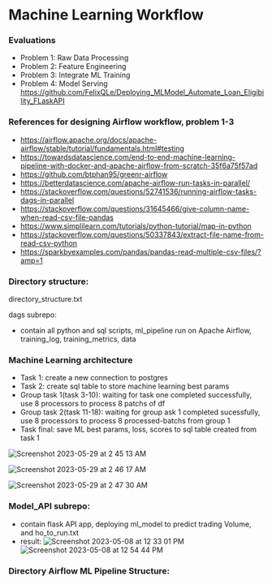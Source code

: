 # Machine Learning Workflow
### Evaluations

- Problem 1: Raw Data Processing  
- Problem 2: Feature Engineering
- Problem 3: Integrate ML Training
- Problem 4: Model Serving
  https://github.com/FelixQLe/Deploying_MLModel_Automate_Loan_Eligibility_FLaskAPI
### References for designing Airflow workflow, problem 1-3
- https://airflow.apache.org/docs/apache-airflow/stable/tutorial/fundamentals.html#testing
- https://towardsdatascience.com/end-to-end-machine-learning-pipeline-with-docker-and-apache-airflow-from-scratch-35f6a75f57ad
- https://github.com/btphan95/greenr-airflow
- https://betterdatascience.com/apache-airflow-run-tasks-in-parallel/
- https://stackoverflow.com/questions/52741536/running-airflow-tasks-dags-in-parallel
- https://stackoverflow.com/questions/31645466/give-column-name-when-read-csv-file-pandas
- https://www.simplilearn.com/tutorials/python-tutorial/map-in-python
- https://stackoverflow.com/questions/50337843/extract-file-name-from-read-csv-python
- https://sparkbyexamples.com/pandas/pandas-read-multiple-csv-files/?amp=1

### Directory structure: 
directory_structure.txt

dags subrepo: 
- contain all python and sql scripts, ml_pipeline run on Apache Airflow, training_log, training_metrics, data

### Machine Learning architecture

- Task 1: create a new connection to postgres
- Task 2: create sql table to store machine learning best params
- Group task 1(task 3-10): waiting for task one completed successfully, use 8 processors to process 8 patchs of df
- Group task 2(task 11-18): waiting for group ask 1 completed sucessfully, use 8 processors to process 8 processed-batchs from group 1
- Task final: save ML best params, loss, scores to sql table created from task 1

![Screenshot 2023-05-29 at 2 45 13 AM](https://github.com/FelixQLe/Work_Sample_ML_Pipeline/assets/93171100/966e3e97-ac45-47fc-a6d8-01c357c993f8)

![Screenshot 2023-05-29 at 2 46 17 AM](https://github.com/FelixQLe/Work_Sample_ML_Pipeline/assets/93171100/a515dff4-6403-4e16-a160-bf1427af2982)

![Screenshot 2023-05-29 at 2 47 30 AM](https://github.com/FelixQLe/Work_Sample_ML_Pipeline/assets/93171100/c487375e-a82f-419b-9a28-91900142fe29)


### Model_API subrepo:
- contain flask API app, deploying ml_model to predict trading Volume, and ho_to_run.txt
- result:
![Screenshot 2023-05-08 at 12 33 01 PM](https://user-images.githubusercontent.com/93171100/236879582-933e51cf-fbcf-4eca-afcb-3055db07d267.png)
![Screenshot 2023-05-08 at 12 54 44 PM](https://user-images.githubusercontent.com/93171100/236884019-1195fdd6-977c-48b7-8269-091ef485ab3e.png)

### Directory Airflow ML Pipeline Structure:
